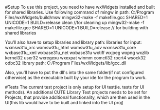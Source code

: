 #Setup
To use this project, you need to have wxWidgets installed and built for shared libraries. Use following command of mingw in path: C:/Program Files/wxWidgets/build/msw
mingw32-make -f makefile.gcc SHARED=1 UNICODE=1 BUILD=release clean //for cleaning up
mingw32-make -f makefile.gcc SHARED=1 UNICODE=1 BUILD=release // for building with shared libraries

You'll also have to setup libraries and library path:
libraries for input:
wxmsw31u_xrc
wxmsw31u_html
wxmsw31u_adv
wxmsw31u_core
wxbase31u_xml
wxbase31u_net
wxbase31u
wxtiff
wxjpeg
wxpng
wxzlib
kernel32
user32
wxregexu
wxexpat
winmm
comctl32
rpcrt4
wsock32
odbc32
library path:
C:/Program Files/wxWidgets/lib/gcc_dll

Also, you'll have to put the dll's into the same folder(if not configured otherwise) as the executable built by your ide for the program to work.

#Tests
The current test project is only setup for UI test(ie. tests for UI methods). An additional CUTE Library Test projects needs to be set for Projects, that provide additional functionality, which are then used in the UI(this lib would have to be built and linked into the UI proj)
